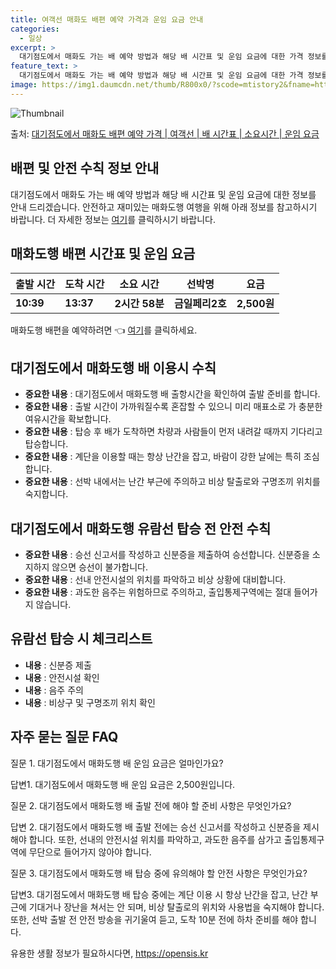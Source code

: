 ```yaml
---
title: 여객선 매화도 배편 예약 가격과 운임 요금 안내
categories:
  - 일상
excerpt: >
  대기점도에서 매화도 가는 배 예약 방법과 해당 배 시간표 및 운임 요금에 대한 가격 정보를 안내 드리겠습니다. 안전하고 재밋는 매화도행 여행을 위해 아래 정보 참고하시기 바랍니다. 매화도행 배편 예약하기 👈 클릭대기점도에서 매화도행 배 시간표출발 시간도착 시간소요 시간선박명요금10:3913:372시간 58분금일페리2호2,500원매화도행 배편 예약하기 👈 클릭대기점도에서 매화도행 여객선 탑승 시 이용수칙대기점도에서 매화도행 배를 이용할 때 반드시 숙지해야 할 여객선 탑승 수칙을 소개합니다. 중요한 내용 1) 대기점도에서 매화도행 배 출항시간을 확인하여 출발 준비를 합니다. 2) 출항 시간이 가까워질수록 혼잡할 수 있으니 미리 매표소로 가 충분한 여유시간을 확보합니다. 3) 탑승 후 배가 도착하면 차량과 사..
feature_text: >
  대기점도에서 매화도 가는 배 예약 방법과 해당 배 시간표 및 운임 요금에 대한 가격 정보를 안내 드리겠습니다. 안전하고 재밋는 매화도행 여행을 위해 아래 정보 참고하시기 바랍니다. 매화도행 배편 예약하기 👈 클릭대기점도에서 매화도행 배 시간표출발 시간도착 시간소요 시간선박명요금10:3913:372시간 58분금일페리2호2,500원매화도행 배편 예약하기 👈 클릭대기점도에서 매화도행 여객선 탑승 시 이용수칙대기점도에서 매화도행 배를 이용할 때 반드시 숙지해야 할 여객선 탑승 수칙을 소개합니다. 중요한 내용 1) 대기점도에서 매화도행 배 출항시간을 확인하여 출발 준비를 합니다. 2) 출항 시간이 가까워질수록 혼잡할 수 있으니 미리 매표소로 가 충분한 여유시간을 확보합니다. 3) 탑승 후 배가 도착하면 차량과 사..
image: https://img1.daumcdn.net/thumb/R800x0/?scode=mtistory2&fname=https%3A%2F%2Fblog.kakaocdn.net%2Fdn%2FbLZ4gs%2FbtsHDWmYQ7A%2Fcki7beTDwnJtV0VOcOKbWk%2Fimg.webp
---
```


![Thumbnail](https://img1.daumcdn.net/thumb/R800x0/?scode=mtistory2&fname=https%3A%2F%2Fblog.kakaocdn.net%2Fdn%2FbLZ4gs%2FbtsHDWmYQ7A%2Fcki7beTDwnJtV0VOcOKbWk%2Fimg.webp)

<p>출처: <a href="https://opensis.kr/entry/%EB%8C%80%EA%B8%B0%EC%A0%90%EB%8F%84%EC%97%90%EC%84%9C-%EB%A7%A4%ED%99%94%EB%8F%84-%EB%B0%B0%ED%8E%B8-%EC%98%88%EC%95%BD-%EA%B0%80%EA%B2%A9-%EC%97%AC%EA%B0%9D%EC%84%A0-%EB%B0%B0-%EC%8B%9C%EA%B0%84%ED%91%9C-%EC%86%8C%EC%9A%94%EC%8B%9C%EA%B0%84-%EC%9A%B4%EC%9E%84-%EC%9A%94%EA%B8%88" rel="dofollow">대기점도에서 매화도 배편 예약 가격 | 여객선 | 배 시간표 | 소요시간 | 운임 요금</a> </p>

## 배편 및 안전 수칙 정보 안내

대기점도에서 매화도 가는 배 예약 방법과 해당 배 시간표 및 운임 요금에 대한 정보를 안내 드리겠습니다. 안전하고 재미있는 매화도행 여행을
위해 아래 정보를 참고하시기 바랍니다. 더 자세한 정보는 [여기](https://opensis.kr/entry/%EB%8C%80%EA%B8%B0%EC%A0%90%EB%8F%84%EC%97%90%EC%84%9C-%EB%A7%A4%ED%99%94%EB%8F%84-%EB%B0%B0%ED%8E%B8-%EC%98%88%EC%95%BD-%EA%B0%80%EA%B2%A9-%EC%97%AC%EA%B0%9D%EC%84%A0-%EB%B0%B0-%EC%8B%9C%EA%B0%84%ED%91%9C-%EC%86%8C%EC%9A%94%EC%8B%9C%EA%B0%84-%EC%9A%B4%EC%9E%84-%EC%9A%94%EA%B8%88)를 클릭하시기 바랍니다.

## 매화도행 배편 시간표 및 운임 요금

출발 시간 | 도착 시간 | 소요 시간 | 선박명 | 요금  
---|---|---|---|---  
**10:39** | **13:37** | **2시간 58분** | **금일페리2호** | **2,500원**  
  
매화도행 배편을 예약하려면 👈 [여기](https://opensis.kr/entry/%EB%8C%80%EA%B8%B0%EC%A0%90%EB%8F%84%EC%97%90%EC%84%9C-%EB%A7%A4%ED%99%94%EB%8F%84-%EB%B0%B0%ED%8E%B8-%EC%98%88%EC%95%BD-%EA%B0%80%EA%B2%A9-%EC%97%AC%EA%B0%9D%EC%84%A0-%EB%B0%B0-%EC%8B%9C%EA%B0%84%ED%91%9C-%EC%86%8C%EC%9A%94%EC%8B%9C%EA%B0%84-%EC%9A%B4%EC%9E%84-%EC%9A%94%EA%B8%88)를 클릭하세요.

## 대기점도에서 매화도행 배 이용시 수칙

  * **중요한 내용** : 대기점도에서 매화도행 배 출항시간을 확인하여 출발 준비를 합니다.
  * **중요한 내용** : 출발 시간이 가까워질수록 혼잡할 수 있으니 미리 매표소로 가 충분한 여유시간을 확보합니다.
  * **중요한 내용** : 탑승 후 배가 도착하면 차량과 사람들이 먼저 내려갈 때까지 기다리고 탑승합니다.
  * **중요한 내용** : 계단을 이용할 때는 항상 난간을 잡고, 바람이 강한 날에는 특히 조심합니다.
  * **중요한 내용** : 선박 내에서는 난간 부근에 주의하고 비상 탈출로와 구명조끼 위치를 숙지합니다.

## 대기점도에서 매화도행 유람선 탑승 전 안전 수칙

  * **중요한 내용** : 승선 신고서를 작성하고 신분증을 제출하여 승선합니다. 신분증을 소지하지 않으면 승선이 불가합니다.
  * **중요한 내용** : 선내 안전시설의 위치를 파악하고 비상 상황에 대비합니다.
  * **중요한 내용** : 과도한 음주는 위험하므로 주의하고, 출입통제구역에는 절대 들어가지 않습니다.

## 유람선 탑승 시 체크리스트

  * **내용** : 신분증 제출
  * **내용** : 안전시설 확인
  * **내용** : 음주 주의
  * **내용** : 비상구 및 구명조끼 위치 확인

## 자주 묻는 질문 FAQ

질문 1. 대기점도에서 매화도행 배 운임 요금은 얼마인가요?

답변1. 대기점도에서 매화도행 배 운임 요금은 2,500원입니다.

질문 2. 대기점도에서 매화도행 배 출발 전에 해야 할 준비 사항은 무엇인가요?

답변 2. 대기점도에서 매화도행 배 출발 전에는 승선 신고서를 작성하고 신분증을 제시해야 합니다. 또한, 선내의 안전시설 위치를 파악하고,
과도한 음주를 삼가고 출입통제구역에 무단으로 들어가지 않아야 합니다.

질문 3. 대기점도에서 매화도행 배 탑승 중에 유의해야 할 안전 사항은 무엇인가요?

답변3. 대기점도에서 매화도행 배 탑승 중에는 계단 이용 시 항상 난간을 잡고, 난간 부근에 기대거나 장난을 쳐서는 안 되며, 비상 탈출로의
위치와 사용법을 숙지해야 합니다. 또한, 선박 출발 전 안전 방송을 귀기울여 듣고, 도착 10분 전에 하차 준비를 해야 합니다.

 

유용한 생활 정보가 필요하시다면, <a href="https://opensis.kr" rel="dofollow">https://opensis.kr</a>


